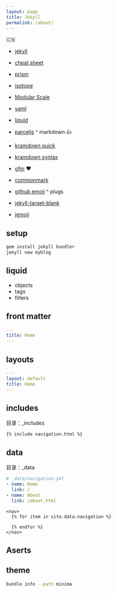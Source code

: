 ```yaml
---
layout: page
title: Jekyll
permalink: /about/
---
```

:cn:

* [jekyll](https://jekyllrb.com/)
* [cheat sheet](https://learn.cloudcannon.com/jekyll-cheat-sheet/)
* [prism](https://prismjs.com/)
* [isotope](https://isotope.metafizzy.co/)
* [Modular Scale](https://www.modularscale.com/)
* [yaml](https://yaml.org/)
* [liquid](https://liquid.bootcss.com/)
* [parceljs](https://www.parceljs.cn/)
^
markdown :+1:

* [kramdown quick](https://kramdown.gettalong.org/quickref.html)
* [kramdown syntax](https://kramdown.gettalong.org/syntax.html)
* [gfm](https://github.github.com/gfm/) :heart:
* [commonmark](https://daringfireball.net/projects/markdown/)
* [github emoji](https://github.com/ikatyang/emoji-cheat-sheet/blob/master/README.md#smileys--emotion)
^
plugs
* [jekyll-target-blank](https://github.com/keithmifsud/jekyll-target-blank)
* [jemoji](https://github.com/jekyll/jemoji)

## setup

```sh
gem install jekyll bundler
jekyll new myblog
```

## liquid

* objects
* tags
* filters

## front matter

```yaml
---
title: Home
---
```

## layouts

```yaml
---
layout: default
title: Home
---
```

## includes

目录：_includes

<!-- {% raw %} -->
```liquid
{% include navigation.html %}
```
<!-- {% endraw %} -->

## data

目录：_data

```yaml
# _data/navigation.yml
- name: Home
  link: /
- name: About
  link: /about.html
```

<!-- {% raw %} -->
```liquid
<nav>
  {% for item in site.data.navigation %}
    
  {% endfor %}
</nav>
```
<!-- {% endraw %} -->

## Aserts

## theme

```sh
bundle info --path minima

```
